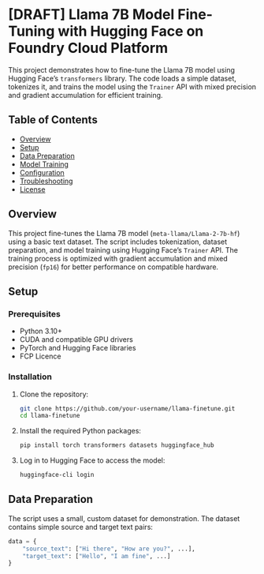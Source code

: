 

# [DRAFT] Llama 7B Model Fine-Tuning with Hugging Face on Foundry Cloud Platform

This project demonstrates how to fine-tune the Llama 7B model using Hugging Face’s `transformers` library. The code loads a simple dataset, tokenizes it, and trains the model using the `Trainer` API with mixed precision and gradient accumulation for efficient training.

## Table of Contents
- [Overview](#overview)
- [Setup](#setup)
- [Data Preparation](#data-preparation)
- [Model Training](#model-training)
- [Configuration](#configuration)
- [Troubleshooting](#troubleshooting)
- [License](#license)

## Overview

This project fine-tunes the Llama 7B model (`meta-llama/Llama-2-7b-hf`) using a basic text dataset. The script includes tokenization, dataset preparation, and model training using Hugging Face’s `Trainer` API. The training process is optimized with gradient accumulation and mixed precision (`fp16`) for better performance on compatible hardware.

## Setup

### Prerequisites

- Python 3.10+
- CUDA and compatible GPU drivers
- PyTorch and Hugging Face libraries
- FCP Licence

### Installation

1. Clone the repository:
    ```bash
    git clone https://github.com/your-username/llama-finetune.git
    cd llama-finetune
    ```

2. Install the required Python packages:
    ```bash
    pip install torch transformers datasets huggingface_hub
    ```

3. Log in to Hugging Face to access the model:
    ```bash
    huggingface-cli login
    ```

## Data Preparation
The script uses a small, custom dataset for demonstration. The dataset contains simple source and target text pairs:

```python
data = {
    "source_text": ["Hi there", "How are you?", ...],
    "target_text": ["Hello", "I am fine", ...]
}
